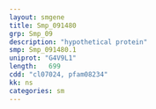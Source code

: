 ```yaml
---
layout: smgene
title: Smp_091480
grp: Smp_09
description: "hypothetical protein"
smp: Smp_091480.1
uniprot: "G4V9L1"
length:   699
cdd: "cl07024, pfam08234"
kk: ns
categories: sm
---
```


